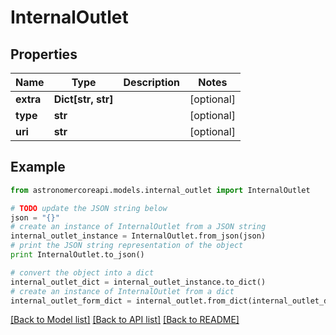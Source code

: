 # InternalOutlet


## Properties
Name | Type | Description | Notes
------------ | ------------- | ------------- | -------------
**extra** | **Dict[str, str]** |  | [optional] 
**type** | **str** |  | [optional] 
**uri** | **str** |  | [optional] 

## Example

```python
from astronomercoreapi.models.internal_outlet import InternalOutlet

# TODO update the JSON string below
json = "{}"
# create an instance of InternalOutlet from a JSON string
internal_outlet_instance = InternalOutlet.from_json(json)
# print the JSON string representation of the object
print InternalOutlet.to_json()

# convert the object into a dict
internal_outlet_dict = internal_outlet_instance.to_dict()
# create an instance of InternalOutlet from a dict
internal_outlet_form_dict = internal_outlet.from_dict(internal_outlet_dict)
```
[[Back to Model list]](../README.md#documentation-for-models) [[Back to API list]](../README.md#documentation-for-api-endpoints) [[Back to README]](../README.md)


